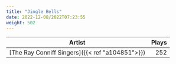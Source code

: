 ```yaml
---
title: "Jingle Bells"
date: 2022-12-08/2022T07:23:55
weight: 502
---
```




 Artist | Plays 
----- | -----:
[The Ray Conniff Singers]({{< ref "a104851">}}) | 252
